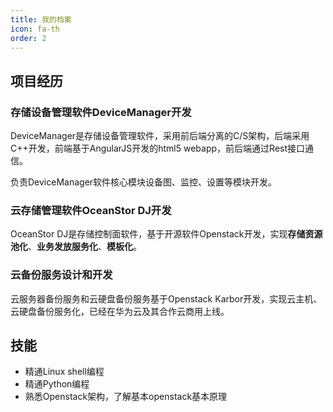 ```yaml
---
title: 我的档案
icon: fa-th
order: 2
---
```


## 项目经历

### 存储设备管理软件DeviceManager开发
DeviceManager是存储设备管理软件，采用前后端分离的C/S架构，后端采用C++开发，前端基于AngularJS开发的html5 webapp，前后端通过Rest接口通信。

负责DeviceManager软件核心模块设备图、监控、设置等模块开发。

### 云存储管理软件OceanStor DJ开发
OceanStor DJ是存储控制面软件，基于开源软件Openstack开发，实现**存储资源池化**、**业务发放服务化**、**模板化**。

### 云备份服务设计和开发
云服务器备份服务和云硬盘备份服务基于Openstack Karbor开发，实现云主机、云硬盘备份服务化，已经在华为云及其合作云商用上线。

## 技能
- 精通Linux shell编程
- 精通Python编程
- 熟悉Openstack架构，了解基本openstack基本原理